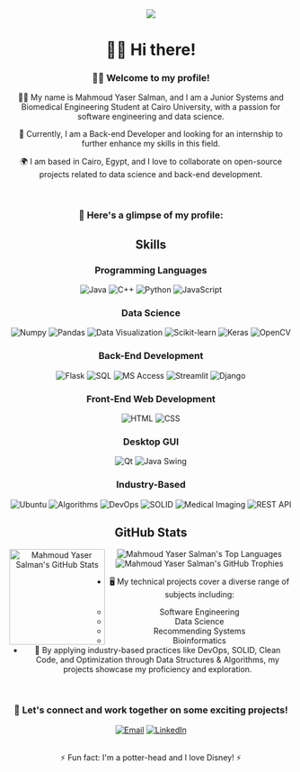 <div align="center">
  <img src="asstes\main.png">
 <h1>👋🏼 Hi there! </h1>
  <h3>👨‍💻 Welcome to my profile!</h3>
  <p>👨‍🎓 My name is Mahmoud Yaser Salman, and I am a Junior Systems and Biomedical Engineering Student at Cairo University, with a passion for software engineering and data science.</p>
  <p>💼 Currently, I am a Back-end Developer and looking for an internship to further enhance my skills in this field.</p>
  <p>🌍 I am based in Cairo, Egypt, and I love to collaborate on open-source projects related to data science and back-end development.</p>
  <br>
  <h3>👀 Here's a glimpse of my profile:</h3>

## Skills
### Programming Languages
![Java](https://img.shields.io/badge/Java-007396?style=flat-square&logo=java&logoColor=white)
![C++](https://img.shields.io/badge/C++-00599C?style=flat-square&logo=c%2B%2B&logoColor=white)
![Python](https://img.shields.io/badge/Python-3776AB?style=flat-square&logo=python&logoColor=white)
![JavaScript](https://img.shields.io/badge/JavaScript-F7DF1E?style=flat-square&logo=javascript&logoColor=black)

### Data Science
![Numpy](https://img.shields.io/badge/Numpy-013243?style=flat-square&logo=numpy&logoColor=white)
![Pandas](https://img.shields.io/badge/Pandas-150458?style=flat-square&logo=pandas&logoColor=white)
![Data Visualization](https://img.shields.io/badge/Data%20Visualization-FF9900?style=flat-square&logo=Tableau&logoColor=white)
![Scikit-learn](https://img.shields.io/badge/Scikit%20Learn-F7931E?style=flat-square&logo=scikit-learn&logoColor=white)
![Keras](https://img.shields.io/badge/Keras-D00000?style=flat-square&logo=Keras&logoColor=white)
![OpenCV](https://img.shields.io/badge/OpenCV-5C3EE8?style=flat-square&logo=opencv&logoColor=white)

### Back-End Development
![Flask](https://img.shields.io/badge/Flask-000000?style=flat-square&logo=flask&logoColor=white)
![SQL](https://img.shields.io/badge/SQL-4479A1?style=flat-square&logo=postgresql&logoColor=white)
![MS Access](https://img.shields.io/badge/MS%20Access-A4373A?style=flat-square&logo=microsoft-access&logoColor=white)
![Streamlit](https://img.shields.io/badge/Streamlit-FF4B4B?style=flat-square&logo=streamlit&logoColor=white)
![Django](https://img.shields.io/badge/Django-092E20?style=flat-square&logo=django&logoColor=white)

### Front-End Web Development
![HTML](https://img.shields.io/badge/HTML-E34F26?style=flat-square&logo=html5&logoColor=white)
![CSS](https://img.shields.io/badge/CSS-1572B6?style=flat-square&logo=css3&logoColor=white)
### Desktop GUI
![Qt](https://img.shields.io/badge/Qt-41CD52?style=flat-square&logo=qt&logoColor=white)
![Java Swing](https://img.shields.io/badge/Java%20Swing-007396?style=flat-square&logo=java&logoColor=white)

### Industry-Based

![Ubuntu](https://img.icons8.com/color/50/000000/ubuntu--v1.png)
![Algorithms](https://img.shields.io/badge/-Algorithms-green)
![DevOps](https://img.shields.io/badge/-DevOps-brightgreen)
![SOLID](https://img.shields.io/badge/-SOLID-blue)
![Medical Imaging](https://img.shields.io/badge/-Medical%20Imaging-inactive)
![REST API](https://img.icons8.com/fluency/50/000000/api-settings.png)

## GitHub Stats

<div>
  <img height="170" align="left" src="https://github-readme-stats.vercel.app/api?username=mahmoud1yaser&count_private=true&include_all_commits=true&show_icons=true&line_height=27&theme=dark" alt="Mahmoud Yaser Salman's GitHub Stats" />

  <img src="https://github-readme-stats.vercel.app/api/top-langs/?username=mahmoud1yaser&hide=TeX&layout=compact&langs_count=8&theme=dark" alt="Mahmoud Yaser Salman's Top Languages" />
  
  <img src="https://github-profile-trophy.vercel.app/?username=mahmoud1yaser&theme=darkhub" alt="Mahmoud Yaser Salman's GitHub Trophies" />
    
</div>



  <ul>
    <li>🖥️ My technical projects cover a diverse range of subjects including:</li>
    <ul>
      <li>Software Engineering</li>
      <li>Data Science</li>
      <li>Recommending Systems</li>
      <li>Bioinformatics</li>
    </ul>
    <li>🚀 By applying industry-based practices like DevOps, SOLID, Clean Code, and Optimization through Data Structures & Algorithms, my projects showcase my proficiency and exploration.</li>
  </ul>
  <br>
  <h3>👯 Let's connect and work together on some exciting projects!</h3>
  <a href="mailto:mahmoud.salman01@eng-st.cu.edu.eg"><img src="https://img.shields.io/badge/gmail-EA4335.svg?style=for-the-badge&logo=gmail&logoColor=white" alt="Email"></a>
  <a href="https://www.linkedin.com/in/mahmoud1yaser/"><img src="https://img.shields.io/badge/linkedin-%231DA1F2.svg?style=for-the-badge&logo=linkedin&logoColor=white" alt="LinkedIn"></a>
  <br><br>
  <p>⚡ Fun fact: I'm a potter-head and I love Disney! ⚡</p>
</div>
